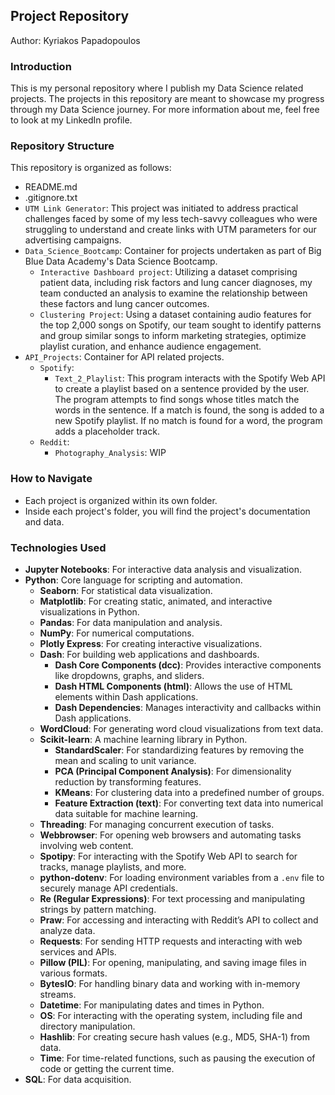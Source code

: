 ## Project Repository
Author: Kyriakos Papadopoulos

### Introduction
This is my personal repository where I publish my Data Science related projects. The projects in this repository are meant to showcase my progress through my Data Science journey. For more information about me, feel free to look at my LinkedIn profile.

### Repository Structure
This repository is organized as follows:

- README.md
- .gitignore.txt
- `UTM Link Generator`: This project was initiated to address practical challenges faced by some of my less tech-savvy colleagues who were struggling to understand and create links with UTM parameters for our advertising campaigns.
- `Data_Science_Bootcamp`: Container for projects undertaken as part of Big Blue Data Academy's Data Science Bootcamp.
  - `Interactive Dashboard project`: Utilizing a dataset comprising patient data, including risk factors and lung cancer diagnoses, my team conducted an analysis to examine the relationship between these factors and lung cancer outcomes.
  - `Clustering Project`: Using a dataset containing audio features for the top 2,000 songs on Spotify, our team sought to identify patterns and group similar songs to inform marketing strategies, optimize playlist curation, and enhance audience engagement.
- `API_Projects`: Container for API related projects.
  - `Spotify`:
    - `Text_2_Playlist`: This program interacts with the Spotify Web API to create a playlist based on a sentence provided by the user. The program attempts to find songs whose titles match the words in the sentence. If a match is found, the song is added to a new Spotify playlist. If no match is found for a word, the program adds a placeholder track.
  - `Reddit`:
    - `Photography_Analysis`: WIP

### How to Navigate
- Each project is organized within its own folder.
- Inside each project's folder, you will find the project's documentation and data.

### Technologies Used
- **Jupyter Notebooks**: For interactive data analysis and visualization.
- **Python**: Core language for scripting and automation.
  - **Seaborn**: For statistical data visualization.
  - **Matplotlib**: For creating static, animated, and interactive visualizations in Python.
  - **Pandas**: For data manipulation and analysis.
  - **NumPy**: For numerical computations.
  - **Plotly Express**: For creating interactive visualizations.
  - **Dash**: For building web applications and dashboards.
    - **Dash Core Components (dcc)**: Provides interactive components like dropdowns, graphs, and sliders.
    - **Dash HTML Components (html)**: Allows the use of HTML elements within Dash applications.
    - **Dash Dependencies**: Manages interactivity and callbacks within Dash applications.
  - **WordCloud**: For generating word cloud visualizations from text data.
  - **Scikit-learn**: A machine learning library in Python.
    - **StandardScaler**: For standardizing features by removing the mean and scaling to unit variance.
    - **PCA (Principal Component Analysis)**: For dimensionality reduction by transforming features.   
    - **KMeans**: For clustering data into a predefined number of groups.
    - **Feature Extraction (text)**: For converting text data into numerical data suitable for machine learning.
  - **Threading**: For managing concurrent execution of tasks.
  - **Webbrowser**: For opening web browsers and automating tasks involving web content.
  - **Spotipy**: For interacting with the Spotify Web API to search for tracks, manage playlists, and more.
  - **python-dotenv**: For loading environment variables from a `.env` file to securely manage API credentials.
  - **Re (Regular Expressions)**: For text processing and manipulating strings by pattern matching.
  - **Praw**: For accessing and interacting with Reddit’s API to collect and analyze data.
  - **Requests**: For sending HTTP requests and interacting with web services and APIs.
  - **Pillow (PIL)**: For opening, manipulating, and saving image files in various formats.
  - **BytesIO**: For handling binary data and working with in-memory streams.
  - **Datetime**: For manipulating dates and times in Python.
  - **OS**: For interacting with the operating system, including file and directory manipulation.
  - **Hashlib**: For creating secure hash values (e.g., MD5, SHA-1) from data.
  - **Time**: For time-related functions, such as pausing the execution of code or getting the current time.
- **SQL**: For data acquisition.
